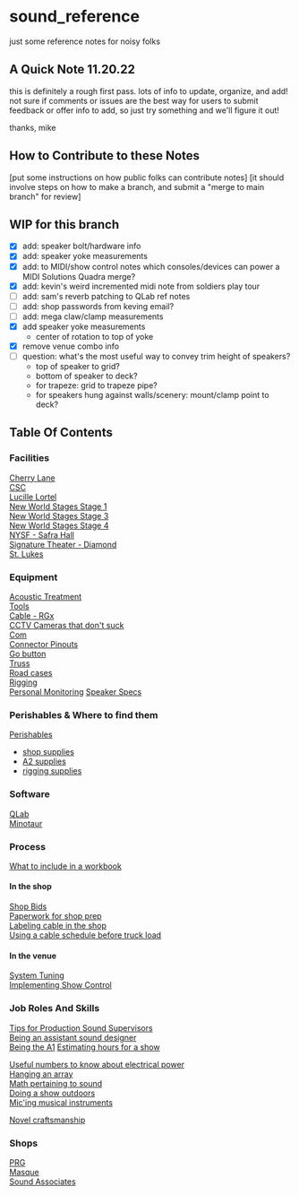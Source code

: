 # sound_reference
just some reference notes for noisy folks


## A Quick Note 11.20.22
this is definitely a rough first pass. lots of info to update, organize, and add! not sure if comments or issues are the best way for users to submit feedback or offer info to add, so just try something and we'll figure it out!

thanks,
mike

## How to Contribute to these Notes
[put some instructions on how public folks can contribute notes]
[it should involve steps on how to make a branch, and submit a "merge to main branch" for review]

## WIP for this branch
* [X] add: speaker bolt/hardware info
* [X] add: speaker yoke measurements
* [X] add: to MIDI/show control notes which consoles/devices can power a MIDI Solutions Quadra merge?
* [X] add: kevin's weird incremented midi note from soldiers play tour
* [ ] add: sam's reverb patching to QLab ref notes
* [ ] add: shop passwords from keving email?
* [ ] add: mega claw/clamp measurements
* [X] add speaker yoke measurements
	* center of rotation to top of yoke
* [X] remove venue combo info
* [ ] question: what's the most useful way to convey trim height of speakers?
	* top of speaker to grid?
	* bottom of speaker to deck?
	* for trapeze: grid to trapeze pipe?
	* for speakers hung against walls/scenery: mount/clamp point to deck?

## Table Of Contents

### Facilities
[Cherry Lane](ref_venues_-_cherry_lane_theater.md)  
[CSC](ref_venues_-_CSC.md)  
[Lucille Lortel](ref_venues_-_lucille_lortel_theater.md)  
[New World Stages Stage 1](ref_venues_-_NWS_Stage_1.md)  
[New World Stages Stage 3](ref_venues_-_NWS_Stage_3.md)  
[New World Stages Stage 4](ref_venues_-_NWS_Stage_4.md)  
[NYSF - Safra Hall](ref_venues_-_NYTF_safra_hall.md)  
[Signature Theater - Diamond](ref_venues_-_Signature_Theater_Diamond.md)  
[St. Lukes](ref_venues_-_st_lukes.md)


### Equipment
[Acoustic Treatment](ref_acoustic_treatment.md)  
[Tools](ref_tools.md)  
[Cable - RGx](ref_rg_cable.md)  
[CCTV Cameras that don't suck](ref_cameras.md)      
[Com](ref_com.md)  
[Connector Pinouts](ref_connector_pinouts.md)  
[Go button](ref_go_button.md)  
[Truss](ref_truss.md)  
[Road cases](ref_road_cases.md)  
[Rigging](ref_rigging.md)  
[Personal Monitoring](ref_personal_monitoring.md)
[Speaker Specs](ref_speaker_specs.md)		      

### Perishables & Where to find them
[Perishables](ref_perishables.md)  
* [shop supplies](https://github.com/MIDIMinion/sound_reference/blob/deyo-branch-1/ref_perishables.md#shop-supplies--tools)
* [A2 supplies](https://github.com/MIDIMinion/sound_reference/blob/deyo-branch-1/ref_perishables.md#a2-supplies--tools)
* [rigging supplies](https://github.com/MIDIMinion/sound_reference/blob/deyo-branch-1/ref_perishables.md#rigging-supplies--tools)

### Software
[QLab](ref_qlab.md)  
[Minotaur](ref_minotaur.md)  

### Process
[What to include in a workbook](ref_workbooks.md)

#### In the shop
[Shop Bids](ref_shop_bids.md)  
[Paperwork for shop prep](ref_paperwork.md)  
[Labeling cable in the shop](ref_labeling_schemes.md)  
[Using a cable schedule before truck load](ref_cable_schedule.md)  

#### In the venue
[System Tuning](ref_tuning.md)  
[Implementing Show Control](ref_show_control.md)  


### Job Roles And Skills
[Tips for Production Sound Supervisors](ref_pss.md)  
[Being an assistant sound designer](ref_asd'ing.md)  
[Being the A1](ref_a1.md)
[Estimating hours for a show](ref_boilerplate_show_schedules.md)

[Useful numbers to know about electrical power](ref_power.md)  
[Hanging an array](ref_arrays.md)  
[Math pertaining to sound](ref_soundmaths.md)  
[Doing a show outdoors](ref_outdoor_shows.md)  
[Mic'ing musical instruments](ref_micing_instruments.md)

[Novel craftsmanship](ref_clever_sound_things.md)

### Shops
[PRG](ref_prg.md)  
[Masque](ref_masque.md)  
[Sound Associates](ref_sound_associates.md)  
